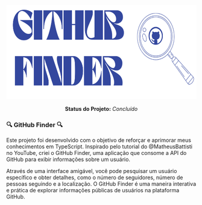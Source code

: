 <div align="center">
<img src='./public/Imagens/readme.png' width="600" height="250">
</div>

<div align="center">

 **Status do Projeto:** _Concluído_ 
 
 </div>

### 🔍 GitHub Finder 🔍

Este projeto foi desenvolvido com o objetivo de reforçar e aprimorar meus conhecimentos em TypeScript. Inspirado pelo tutorial do @MatheusBattisti no YouTube, criei o GitHub Finder, uma aplicação que consome a API do GitHub para exibir informações sobre um usuário.

Através de uma interface amigável, você pode pesquisar um usuário específico e obter detalhes, como o número de seguidores, número de pessoas seguindo e a localização. O GitHub Finder é uma maneira interativa e prática de explorar informações públicas de usuários na plataforma GitHub.
